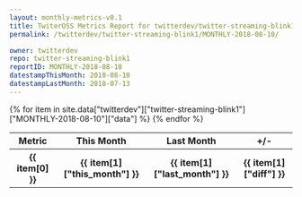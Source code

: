 ```yaml
---
layout: monthly-metrics-v0.1
title: TwiterOSS Metrics Report for twitterdev/twitter-streaming-blink1 | MONTHLY-2018-08-10 | 2018-08-10
permalink: /twitterdev/twitter-streaming-blink1/MONTHLY-2018-08-10/

owner: twitterdev
repo: twitter-streaming-blink1
reportID: MONTHLY-2018-08-10
datestampThisMonth: 2018-08-10
datestampLastMonth: 2018-07-13
---
```


<table style="width: 100%">
    <tr>
        <th>Metric</th>
        <th>This Month</th>
        <th>Last Month</th>
        <th>+/-</th>
    </tr>
    {% for item in site.data["twitterdev"]["twitter-streaming-blink1"]["MONTHLY-2018-08-10"]["data"] %}
    <tr>
        <th>{{ item[0] }}</th>
        <th>{{ item[1]["this_month"] }}</th>
        <th>{{ item[1]["last_month"] }}</th>
        <th>{{ item[1]["diff"] }}</th>
    </tr>
    {% endfor %}
</table>


